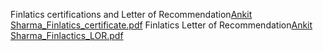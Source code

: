 Finlatics certifications and Letter of Recommendation[Ankit Sharma_Finlatics_certificate.pdf](https://github.com/user-attachments/files/17173947/Ankit.Sharma_Finlatics_certificate.pdf)
Finlatics Letter of Recommendation[Ankit Sharma_Finlactics_LOR.pdf](https://github.com/user-attachments/files/17173948/Ankit.Sharma_Finlactics_LOR.pdf)
